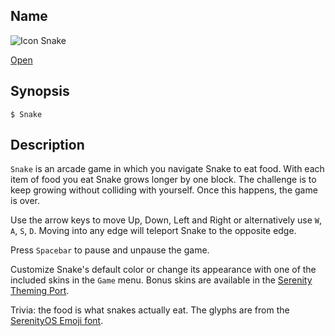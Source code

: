 ## Name

![Icon](/res/icons/16x16/app-snake.png) Snake

[Open](launch:///bin/Snake)

## Synopsis

```**sh
$ Snake
```

## Description

`Snake` is an arcade game in which you navigate Snake to eat food. With each item of food you eat Snake grows longer by one block. The challenge is to keep growing without colliding with yourself. Once this happens, the game is over.

Use the arrow keys to move Up, Down, Left and Right or alternatively use `W`, `A`, `S`, `D`.
Moving into any edge will teleport Snake to the opposite edge.

Press `Spacebar` to pause and unpause the game.

Customize Snake's default color or change its appearance with one of the included skins in the `Game` menu. Bonus skins are available in the [Serenity Theming Port](https://github.com/SerenityOS/theming).

Trivia: the food is what snakes actually eat. The glyphs are from the [SerenityOS Emoji font](https://emoji.serenityos.org).
